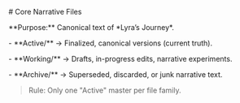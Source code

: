 \# Core Narrative Files



\*\*Purpose:\*\* Canonical text of \*Lyra’s Journey\*.



\- \*\*Active/\*\* → Finalized, canonical versions (current truth).  

\- \*\*Working/\*\* → Drafts, in-progress edits, narrative experiments.  

\- \*\*Archive/\*\* → Superseded, discarded, or junk narrative text.



> Rule: Only one "Active" master per file family.

